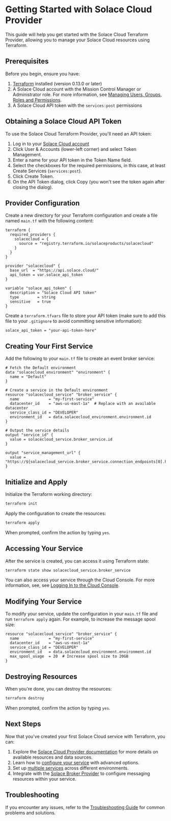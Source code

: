 # Getting Started with Solace Cloud Provider

This guide will help you get started with the Solace Cloud Terraform Provider, allowing you to manage your Solace Cloud resources using Terraform.

## Prerequisites

Before you begin, ensure you have:

1. [Terraform](https://www.terraform.io/downloads.html) installed (version 0.13.0 or later)
2. A Solace Cloud account with the Mission Control Manager or Administrator role. For more information, see [Managing Users, Groups, Roles and Permissions](https://docs.solace.com/Cloud/cloud-user-management.htm).
3. A Solace Cloud API token with the `services:post` permissions

## Obtaining a Solace Cloud API Token

To use the Solace Cloud Terraform Provider, you'll need an API token:

1. Log in to your [Solace Cloud account](https://console.solace.cloud/)
2. Click User & Accounts (lower-left corner) and select Token Management.
3. Enter a name for your API token in the Token Name field.
4. Select the checkboxes for the required permissions, in this case, at least Create Services (`services:post`).
5. Click Create Token.
6. On the API Token dialog, click Copy (you won't see the token again after closing the dialog).

## Provider Configuration

Create a new directory for your Terraform configuration and create a file named `main.tf` with the following content:

```hcl
terraform {
  required_providers {
    solacecloud = {
      source = "registry.terraform.io/solaceproducts/solacecloud"
    }
  }
}

provider "solacecloud" {
  base_url  = "https://api.solace.cloud/"
  api_token = var.solace_api_token
}

variable "solace_api_token" {
  description = "Solace Cloud API token"
  type        = string
  sensitive   = true
}
```

Create a `terraform.tfvars` file to store your API token (make sure to add this file to your `.gitignore` to avoid committing sensitive information):

```hcl
solace_api_token = "your-api-token-here"
```

## Creating Your First Service

Add the following to your `main.tf` file to create an event broker service:

```hcl
# Fetch the Default environment
data "solacecloud_environment" "environment" {
  name = "Default"
}

# Create a service in the Default environment
resource "solacecloud_service" "broker_service" {
  name             = "my-first-service"
  datacenter_id    = "aws-us-east-1a"  # Replace with an available datacenter
  service_class_id = "DEVELOPER"
  environment_id   = data.solacecloud_environment.environment.id
}

# Output the service details
output "service_id" {
  value = solacecloud_service.broker_service.id
}

output "service_management_url" {
  value = "https://${solacecloud_service.broker_service.connection_endpoints[0].hostnames[0]}:${solacecloud_service.broker_service.connection_endpoints[0].ports.management_tls.port}"
}
```

## Initialize and Apply

Initialize the Terraform working directory:

```bash
terraform init
```

Apply the configuration to create the resources:

```bash
terraform apply
```

When prompted, confirm the action by typing `yes`.

## Accessing Your Service

After the service is created, you can access it using Terraform state:

```bash
terraform state show solacecloud_service.broker_service
```

You can also access your service through the Cloud Console. For more information, see, see [Logging In to the Cloud Console](https://docs.solace.com/Cloud/cloud-login-urls.htm).

## Modifying Your Service

To modify your service, update the configuration in your `main.tf` file and run `terraform apply` again. For example, to increase the message spool size:

```hcl
resource "solacecloud_service" "broker_service" {
  name             = "my-first-service"
  datacenter_id    = "aws-us-east-1a"
  service_class_id = "DEVELOPER"
  environment_id   = data.solacecloud_environment.environment.id
  max_spool_usage  = 20  # Increase spool size to 20GB
}
```

## Destroying Resources

When you're done, you can destroy the resources:

```bash
terraform destroy
```

When prompted, confirm the action by typing `yes`.

## Next Steps

Now that you've created your first Solace Cloud service with Terraform, you can:

1. Explore the [Solace Cloud Provider documentation](../index.md) for more details on available resources and data sources.
2. Learn how to [configure your service](./service_configuration.md) with advanced options.
3. Set up [multiple services](./multiple_services.md) across different environments.
4. Integrate with the [Solace Broker Provider](./broker_integration.md) to configure messaging resources within your service.

## Troubleshooting

If you encounter any issues, refer to the [Troubleshooting Guide](../troubleshooting.md) for common problems and solutions.
